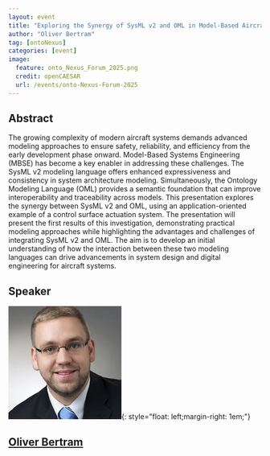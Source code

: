 ```yaml
---
layout: event
title: "Exploring the Synergy of SysML v2 and OML in Model-Based Aircraft Systems Design"
author: "Oliver Bertram"
tag: [ontoNexus]
categories: [event]
image:
  feature: onto_Nexus_Forum_2025.png
  credit: openCAESAR
  url: /events/onto-Nexus-Forum-2025
---
```


## Abstract

The growing complexity of modern aircraft systems demands advanced modeling approaches to ensure safety, reliability, and efficiency from the early development phase onward. Model-Based Systems Engineering (MBSE) has become a key enabler in addressing these challenges. The SysML v2 modeling language offers enhanced expressiveness and consistency in system architecture modeling. Simultaneously, the Ontology Modeling Language (OML) provides a semantic foundation that can improve interoperability and traceability across models. This presentation explores the synergy between SysML v2 and OML, using an application-oriented example of a control surface actuation system. The presentation will present the first results of this investigation, demonstrating practical modeling approaches while highlighting the advantages and challenges of integrating SysML v2 and OML.
The aim is to develop an initial understanding of how the interaction between these two modeling languages can drive advancements in system design and digital engineering for aircraft systems.

## Speaker

![Oliver Bertram](img/Bertram.jpeg){: style="float: left;margin-right: 1em;"}

<h2><a href="mailto:Oliver.Bertram@dlr.de">Oliver Bertram</a></h2>